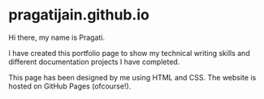 # pragatijain.github.io

Hi there, my name is Pragati.

I have created this portfolio page to show my technical writing skills and different documentation projects I have completed.

This page has been designed by me using HTML and CSS. The website is hosted on GitHub Pages (ofcourse!).

